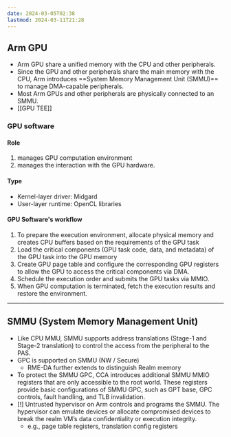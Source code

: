 ```yaml
---
date: 2024-03-05T02:38
lastmod: 2024-03-11T21:28
---
```


## Arm GPU
- Arm GPU share a unified memory with the CPU and other peripherals.
- Since the GPU and other peripherals share the main memory with the CPU, Arm introduces ==System Memory Management Unit (SMMU)== to manage DMA-capable peripherals. 
- Most Arm GPUs and other peripherals are physically connected to an SMMU.
- [[GPU TEE]]

### GPU software
#### Role
1. manages GPU computation environment
2. manages the interaction with the GPU hardware.

#### Type
- Kernel-layer driver: Midgard
- User-layer runtime: OpenCL libraries

#### GPU Software's workflow
1. To prepare the execution environment, allocate physical memory and creates CPU buffers based on the requirements of the GPU task
2. Load the critical components (GPU task code, data, and metadata) of the GPU task into the GPU memory
3. Create GPU page table and configure the corresponding GPU registers to allow the GPU to access the critical components via DMA.
4. Schedule the execution order and submits the GPU tasks via MMIO.
5. When GPU computation is terminated, fetch the execution results and restore the environment.

-----

## SMMU (System Memory Management Unit)
- Like CPU MMU, SMMU supports address translations (Stage-1 and Stage-2 translation) to control the access from the peripheral to the PAS.
- GPC is supported on SMMU (NW / Secure)
	- RME-DA further extends to distinguish Realm memory
- To protect the SMMU GPC, CCA introduces additional SMMU MMIO registers that are only accessible to the root world. These registers provide basic configurations of SMMU GPC, such as GPT base, GPC controls, fault handling, and TLB invalidation.
- [!] Untrusted hypervisor on Arm controls and programs the SMMU. The hypervisor can emulate devices or allocate compromised devices to break the realm VM’s data confidentiality or execution integrity. 
	- e.g., page table registers, translation config registers
